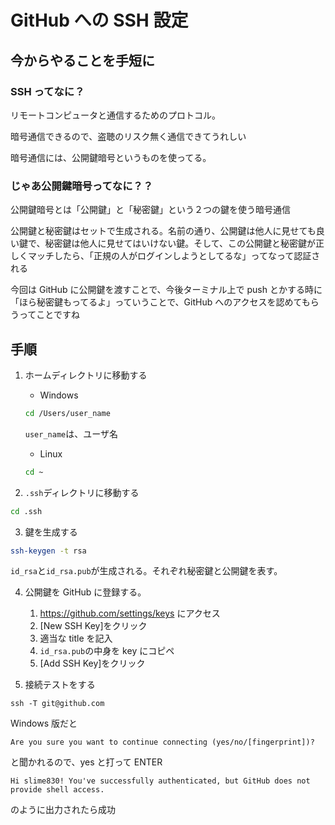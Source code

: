 # GitHub への SSH 設定

## 今からやることを手短に

### SSH ってなに？

リモートコンピュータと通信するためのプロトコル。

暗号通信できるので、盗聴のリスク無く通信できてうれしい

暗号通信には、公開鍵暗号というものを使ってる。

### じゃあ公開鍵暗号ってなに？？

公開鍵暗号とは「公開鍵」と「秘密鍵」という２つの鍵を使う暗号通信

公開鍵と秘密鍵はセットで生成される。名前の通り、公開鍵は他人に見せても良い鍵で、秘密鍵は他人に見せてはいけない鍵。そして、この公開鍵と秘密鍵が正しくマッチしたら、「正規の人がログインしようとしてるな」ってなって認証される

今回は GitHub に公開鍵を渡すことで、今後ターミナル上で push とかする時に「ほら秘密鍵もってるよ」っていうことで、GitHub へのアクセスを認めてもらうってことですね

## 手順

1. ホームディレクトリに移動する

   - Windows

   ```sh
   cd /Users/user_name
   ```

   `user_name`は、ユーザ名

   - Linux

   ```sh
   cd ~
   ```

2. `.ssh`ディレクトリに移動する

```sh
cd .ssh
```

3. 鍵を生成する

```sh
ssh-keygen -t rsa
```

`id_rsa`と`id_rsa.pub`が生成される。それぞれ秘密鍵と公開鍵を表す。

4. 公開鍵を GitHub に登録する。

   1. https://github.com/settings/keys にアクセス
   2. [New SSH Key]をクリック
   3. 適当な title を記入
   4. `id_rsa.pub`の中身を key にコピペ
   5. [Add SSH Key]をクリック

5. 接続テストをする

```
ssh -T git@github.com
```

Windows 版だと

```
Are you sure you want to continue connecting (yes/no/[fingerprint])?
```

と聞かれるので、yes と打って ENTER

```
Hi slime830! You've successfully authenticated, but GitHub does not provide shell access.
```

のように出力されたら成功

